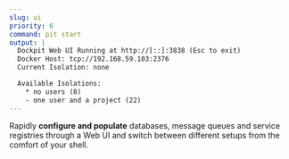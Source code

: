 ```yaml
---
slug: ui
priority: 6
command: pit start
output: | 
  Dockpit Web UI Running at http://[::]:3838 (Esc to exit)
  Docker Host: tcp://192.168.59.103:2376
  Current Isolation: none

  Available Isolations:
    * no users (8)               
    - one user and a project (22)
---
```

Rapidly **configure and populate** databases, message queues and service registries through a Web UI and switch between different setups from the comfort of your shell.
